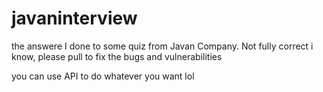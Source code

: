 # javaninterview
the answere I done to some quiz from Javan Company. Not fully correct i know, please pull to fix the bugs and vulnerabilities

you can use API to do whatever you want lol

